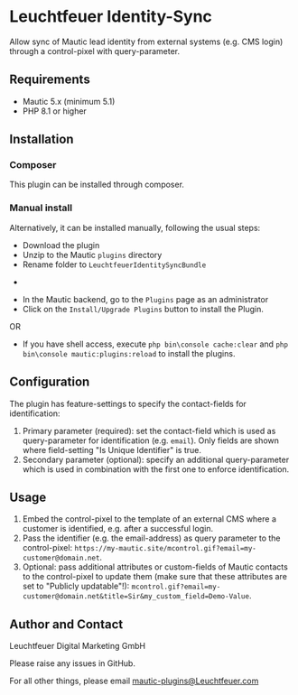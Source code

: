 # Leuchtfeuer Identity-Sync
Allow sync of Mautic lead identity from external systems (e.g. CMS login) through a control-pixel with query-parameter.

## Requirements
- Mautic 5.x (minimum 5.1)
- PHP 8.1 or higher

## Installation
### Composer
This plugin can be installed through composer.

### Manual install
Alternatively, it can be installed manually, following the usual steps:

* Download the plugin
* Unzip to the Mautic `plugins` directory
* Rename folder to `LeuchtfeuerIdentitySyncBundle`

-
* In the Mautic backend, go to the `Plugins` page as an administrator
* Click on the `Install/Upgrade Plugins` button to install the Plugin.

OR

* If you have shell access, execute `php bin\console cache:clear` and `php bin\console mautic:plugins:reload` to install the plugins.

## Configuration
The plugin has feature-settings to specify the contact-fields for identification:
1. Primary parameter (required): set the contact-field which is used as query-parameter for identification (e.g. `email`). Only fields are shown where field-setting "Is Unique Identifier" is true.
2. Secondary parameter (optional): specify an additional query-parameter which is used in combination with the first one to enforce identification.

## Usage
1. Embed the control-pixel to the template of an external CMS where a customer is identified, e.g. after a successful login.
2. Pass the identifier (e.g. the email-address) as query parameter to the control-pixel: `https://my-mautic.site/mcontrol.gif?email=my-customer@domain.net`.
3. Optional: pass additional attributes or custom-fields of Mautic contacts to the control-pixel to update them
   (make sure that these attributes are set to "Publicly updatable"!): `mcontrol.gif?email=my-customer@domain.net&title=Sir&my_custom_field=Demo-Value`. 

## Author and Contact
Leuchtfeuer Digital Marketing GmbH

Please raise any issues in GitHub.

For all other things, please email mautic-plugins@Leuchtfeuer.com